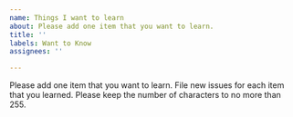 ```yaml
---
name: Things I want to learn
about: Please add one item that you want to learn.
title: ''
labels: Want to Know
assignees: ''

---
```


Please add one item that you want to learn. File new issues for each item that you learned. Please keep the number of characters to no more than 255.
